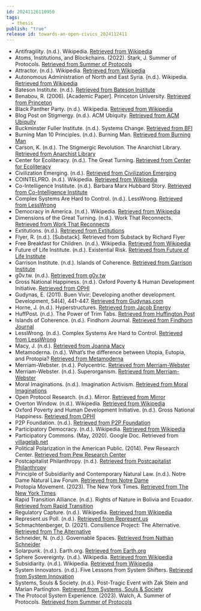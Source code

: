```yaml
---
id: 20241126110950
tags:
  - thesis
publish: "true"
release id: towards-an-open-civics_2024112411
---
```

- Antifragility. (n.d.). Wikipedia. [Retrieved from Wikipedia](https://en.wikipedia.org/wiki/Antifragility)
- Atoms, Institutions, and Blockchains. (2022). Stark, J. Summer of Protocols. [Retrieved from Summer of Protocols](https://summerofprotocols.com/intro-to-the-protocol-reader)
- Attractor. (n.d.). Wikipedia. [Retrieved from Wikipedia](https://en.wikipedia.org/wiki/Attractor)
- Autonomous Administration of North and East Syria. (n.d.). Wikipedia. [Retrieved from Wikipedia](https://en.wikipedia.org)
- Bateson Institute. (n.d.). [Retrieved from Bateson Institute](https://www.batesoninstitute.org)
- Benabou, R. (2006). [Academic Paper]. Princeton University. [Retrieved from Princeton](https://rbenabou.scholar.princeton.edu/sites/g/files/toruqf3331/files/rbenabou/files/aer_2006.pdf)
- Black Panther Party. (n.d.). Wikipedia. [Retrieved from Wikipedia](https://en.wikipedia.org/wiki/Black_Panther_Party)
- Blog Post on Stigmergy. (n.d.). ACM Ubiquity. [Retrieved from ACM Ubiquity](https://blog.ubiquity.acm.org/why-cant-programmers-be-more-like-ants-or-a-lesson-in-stigmergy/)
- Buckminster Fuller Institute. (n.d.). Systems Change. [Retrieved from BFI](https://www.bfi.org/about-fuller/big-ideas/systems-change/)
- Burning Man 10 Principles. (n.d.). Burning Man. [Retrieved from Burning Man](https://burningman.org/about/10-principles/)
- Carson, K. (n.d.). The Stigmergic Revolution. The Anarchist Library. [Retrieved from Anarchist Library](https://theanarchistlibrary.org/library/kevin-carson-the-stigmergic-revolution)
- Center for Ecoliteracy. (n.d.). The Great Turning. [Retrieved from Center for Ecoliteracy](https://www.ecoliteracy.org/article/great-turning)
- Civilization Emerging. (n.d.). [Retrieved from Civilization Emerging](https://www.civilizationemerging.com)
- COINTELPRO. (n.d.). Wikipedia. [Retrieved from Wikipedia](https://en.wikipedia.org/wiki/COINTELPRO)
- Co-Intelligence Institute. (n.d.). Barbara Marx Hubbard Story. [Retrieved from Co-Intelligence Institute](https://www.co-intelligence.org)
- Complex Systems Are Hard to Control. (n.d.). LessWrong. [Retrieved from LessWrong](https://www.lesswrong.com/posts/iwCRYnGYMvxgzrCMf/complex-systems-are-hard-to-control)
- Democracy in America. (n.d.). Wikipedia. [Retrieved from Wikipedia](https://en.wikipedia.org/wiki/Democracy_in_America)
- Dimensions of the Great Turning. (n.d.). Work That Reconnects. [Retrieved from Work That Reconnects](https://workthatreconnects.org/dimensions-of-the-great-turning/)
- Extitutions. (n.d.). [Retrieved from Extitutions](https://extitutions.org)
- Flyer, R. (n.d.). [Substack]. Retrieved from Substack by Richard Flyer
- Free Breakfast for Children. (n.d.). Wikipedia. [Retrieved from Wikipedia](https://en.wikipedia.org/wiki/Free_Breakfast_for_Children)
- Future of Life Institute. (n.d.). Existential Risk. [Retrieved from Future of Life Institute](https://futureoflife.org)
- Garrison Institute. (n.d.). Islands of Coherence. [Retrieved from Garrison Institute](https://garrisoninstitute.org)
- g0v.tw. (n.d.). [Retrieved from g0v.tw](https://www.g0v.tw)
- Gross National Happiness. (n.d.). Oxford Poverty & Human Development Initiative. [Retrieved from OPHI](https://ophi.org.uk/gross-national-happiness)
- Gudynas, E. (2011). Buen Vivir: Developing another development. Development, 54(4), 441-447. [Retrieved from Gudynas.com](http://www.gudynas.com/publicaciones/GudynasBuenVivirTomorrowDevelopment11.pdf)
- Horne, J. (n.d.). Hyperstructures. [Retrieved from Jacob Energy](https://jacob.energy/hyperstructures.html)
- HuffPost. (n.d.). The Power of Trim Tabs. [Retrieved from Huffington Post](https://www.huffpost.com/entry/the-power-of-trimtabs-wha_b_5863520)
- Islands of Coherence. (n.d.). Findhorn Journal. [Retrieved from Findhorn Journal](https://fojournal.org/report/islands-of-coherence/)
- LessWrong. (n.d.). Complex Systems Are Hard to Control. [Retrieved from LessWrong](https://www.lesswrong.com)
- Macy, J. (n.d.). [Retrieved from Joanna Macy](https://www.joannamacy.net)
- Metamoderna. (n.d.). What’s the difference between Utopia, Eutopia, and Protopia? [Retrieved from Metamoderna](https://metamoderna.org)
- Merriam-Webster. (n.d.). Polycentric. [Retrieved from Merriam-Webster](https://www.merriam-webster.com)
- Merriam-Webster. (n.d.). Superorganism. [Retrieved from Merriam-Webster](https://www.merriam-webster.com)
- Moral Imaginations. (n.d.). Imagination Activism. [Retrieved from Moral Imaginations](https://www.moralimaginations.com)
- Open Protocol Research. (n.d.). Mirror. [Retrieved from Mirror](https://mirror.xyz/openprotocolresearch.eth)
- Overton Window. (n.d.). Wikipedia. [Retrieved from Wikipedia](https://en.wikipedia.org/wiki/Overton_window)
- Oxford Poverty and Human Development Initiative. (n.d.). Gross National Happiness. [Retrieved from OPHI](https://ophi.org.uk)
- P2P Foundation. (n.d.). [Retrieved from P2P Foundation](https://www.p2pfoundation.net)
- Participatory Democracy. (n.d.). Wikipedia. [Retrieved from Wikipedia](https://en.wikipedia.org/wiki/Participatory_democracy)
- Participatory Commons. (May, 2020). Google Doc. Retrieved from [villagelab.net](https://docs.google.com/document/d/1U2VoanEaEoZDyURUqpDemu9Kwb6kroZougl_6t5XYB4/edit?usp=sharing)
- Political Polarization in the American Public. (2014). Pew Research Center. [Retrieved from Pew Research Center](https://www.pewresearch.org)
- Postcapitalist Philanthropy. (n.d.). [Retrieved from Postcapitalist Philanthropy](https://www.postcapitalistphilanthropy.org)
- Principle of Subsidiarity and Contemporary Natural Law. (n.d.). Notre Dame Natural Law Forum. [Retrieved from Notre Dame](https://scholarship.law.nd.edu/cgi/viewcontent.cgi?article=1032&context=nd_naturallaw_forum)
- Protopia Movement. (2023). The New York Times. [Retrieved from The New York Times](https://www.nytimes.com/2023/03/14/special-series/protopia-movement.html)
- Rapid Transition Alliance. (n.d.). Rights of Nature in Bolivia and Ecuador. [Retrieved from Rapid Transition](https://rapidtransition.org/stories/the-rights-of-nature-in-bolivia-and-ecuador/)
- Regulatory Capture. (n.d.). Wikipedia. [Retrieved from Wikipedia](https://en.wikipedia.org/wiki/Regulatory_capture)
- Represent.us Poll. (n.d.). [Retrieved from Represent.us](https://act.represent.us/sign/problempoll-fba)
- Schmachtenberger, D. (2021). Consilience Project: The Alternative. [Retrieved from The Alternative](https://www.thealternative.org.uk/dailyalternative/2021/4/26/schmachtenberger-consilience-project)
- Schneider, N. (n.d.). Governable Spaces. [Retrieved from Nathan Schneider](https://nathanschneider.info)
- Solarpunk. (n.d.). Earth.org. [Retrieved from Earth.org](https://earth.org)
- Sphere Sovereignty. (n.d.). Wikipedia. [Retrieved from Wikipedia](https://en.wikipedia.org/wiki/Sphere_sovereignty)
- Subsidiarity. (n.d.). Wikipedia. [Retrieved from Wikipedia](https://en.wikipedia.org/wiki/Subsidiarity)
- System Innovators. (n.d.). Five Lessons from System Shifters. [Retrieved from System Innovation](https://www.systeminnovation.org)
- Systems, Souls & Society. (n.d.). Post-Tragic Event with Zak Stein and Marian Partington. [Retrieved from Systems, Souls & Society](https://systems-souls-society.com/post-tragic-event-with-zak-stein-and-marian-partington/)
- The Protocol System Experience. (2023). Walch, A. Summer of Protocols. [Retrieved from Summer of Protocols](https://summerofprotocols.com/research/the-protocol-system-experience)